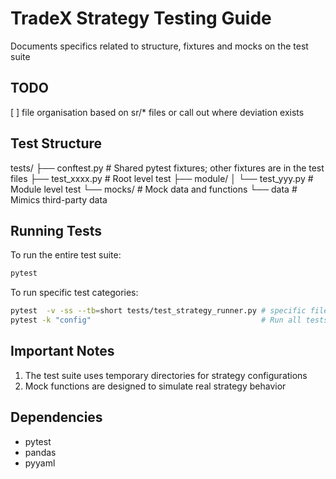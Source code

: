 # TradeX Strategy Testing Guide

Documents specifics related to structure, fixtures and mocks on the test suite

## TODO
[ ] file organisation based on sr/* files or call out where deviation exists
## Test Structure

tests/
├── conftest.py              # Shared pytest fixtures; other fixtures are in the test files
├── test_xxxx.py             # Root level test
├── module/
│   └── test_yyy.py          # Module level test
└── mocks/                   # Mock data and functions
└── data                     # Mimics third-party data


## Running Tests
To run the entire test suite:
```bash
pytest
```

To run specific test categories:
```bash
pytest  -v -ss --tb=short tests/test_strategy_runner.py # specific files
pytest -k "config"                                      # Run all tests with "config" in their name
```


## Important Notes

1. The test suite uses temporary directories for strategy configurations
2. Mock functions are designed to simulate real strategy behavior

## Dependencies

- pytest
- pandas
- pyyaml

